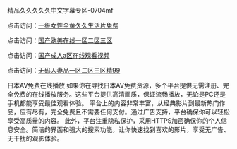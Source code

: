 精品久久久久久中文字幕专区-0704mf

点击访问：<a href="https://gsd-agv.pages.dev/">一级女性全黄久久生活片免费</a>

点击访问：<a href="https://gda-c7m.pages.dev/">国产欧美在线一区二区三区</a>

点击访问：<a href="https://tfda.pages.dev/">国产成人a区在线观看视频</a>

点击访问：<a href="https://bsdf-5f5.pages.dev/">无码人妻品一区二区三区精99</a>

日本AV免费在线播放
如果你在寻找日本AV免费资源，多个平台提供无需注册、完全免费的在线播放服务。这些平台提供高清画质，保证流畅播放，无论是PC还是手机都能享受最佳观看体验。
平台上的内容非常丰富，从经典影片到最新热门作品，应有尽有，完全免费且不需要任何支付。通过广告支持，平台确保你可以轻松享受高质量的内容。
此外，平台注重隐私保护，采用HTTPS加密确保你的个人信息安全。简洁的界面和强大的搜索功能，让你快速找到喜欢的影片，享受无广告、无干扰的观影体验。

<span style="display:none;">[Canonical link](https://github.com/ff20250704/ff04 ）</span>
